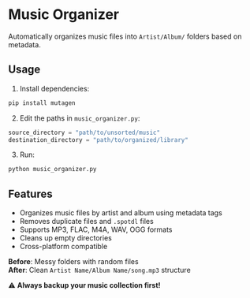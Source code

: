 # Music Organizer

Automatically organizes music files into `Artist/Album/` folders based on metadata.

## Usage

1. Install dependencies:
```bash
pip install mutagen
```

2. Edit the paths in `music_organizer.py`:
```python
source_directory = "path/to/unsorted/music"
destination_directory = "path/to/organized/library"
```

3. Run:
```bash
python music_organizer.py
```

## Features

- Organizes music files by artist and album using metadata tags
- Removes duplicate files and `.spotdl` files  
- Supports MP3, FLAC, M4A, WAV, OGG formats
- Cleans up empty directories
- Cross-platform compatible

**Before**: Messy folders with random files  
**After**: Clean `Artist Name/Album Name/song.mp3` structure

⚠️ **Always backup your music collection first!**